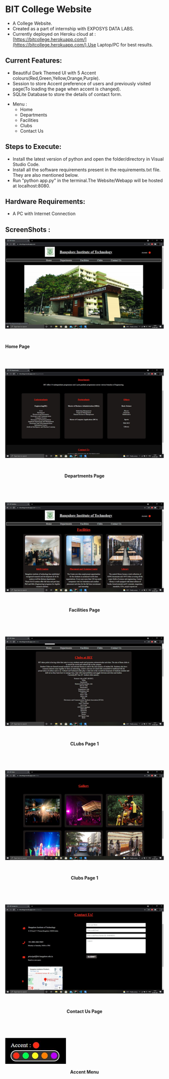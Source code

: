 # BIT College Website

- A College Website.
- Created as a part of internship with EXPOSYS DATA LABS.
- Currently deployed on Heroku cloud at : [https://bitcollege.herokuapp.com/](https://bitcollege.herokuapp.com/).Use Laptop/PC for best results.

## Current Features:

- Beautiful Dark Themed UI with 5 Accent colours(Red,Green,Yellow,Orange,Purple).
- Session to store Accent preference of users and previously visited page(To loading the page when accent is changed).
- SQLite Database to store the details of contact form.

* Menu :
  - Home
  - Departments
  - Facilities
  - Clubs
  - Contact Us

## Steps to Execute:

- Install the latest version of python and open the folder/directory in Visual Studio Code.
- Install all the software requirements present in the requirements.txt file. They are also mentioned below.
- Run "python app.py" in the terminal.The Website/Webapp will be hosted at localhost:8080.

## Hardware Requirements:

- A PC with Internet Connection

## ScreenShots :

<p align="center">

![Home Page](/static/images/sc/Home1.JPG)

<br>

**Home Page**

<br>
<br>

![Departments Page](/static/images/sc/Departments.JPG)

<br><center>

**Departments Page**

<br></center>
<br>

![Facilities Page](/static/images/sc/Facilities_1.JPG)

<br><center>

**Facilities Page**

<br></center>
<br>

![Clubs Page 1(Clubs)](/static/images/sc/Clubs_1.JPG)

<br><center>

**CLubs Page 1**

<br></center>
<br>

![Clubs Page 2(Gallery)](/static/images/sc/Clubs_2.JPG)

<br><center>

**Clubs Page 1**

<br></center>
<br>

![Contact Us Page](/static/images/sc/Contact_Us.JPG)

<br><center>

**Contact Us Page**

<br></center>
<br>

![Accent Menu](/static/images/sc/Accent_Menu.JPG)
<br><center>

**Accent Menu**
<br></center>
<br>

</p>

